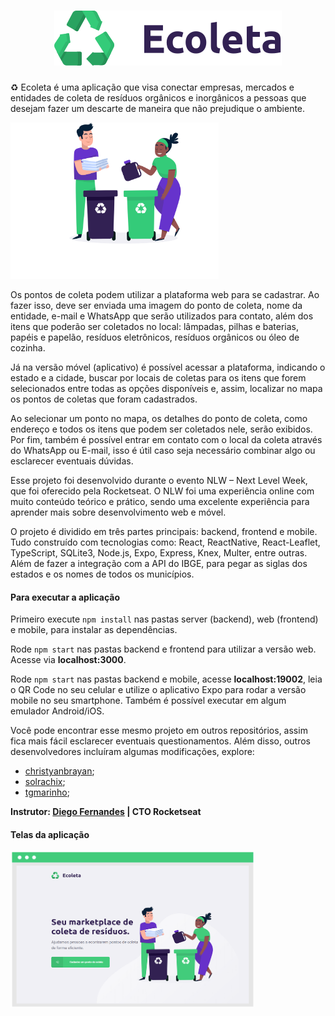 <h1 align="center">
<img alt="ecoleta" title="" src="web/src/assets/logo.svg">
</h1>

♻️ Ecoleta é uma aplicação que visa conectar empresas, mercados e entidades de coleta de resíduos orgânicos e inorgânicos a pessoas que desejam fazer um descarte de maneira que não prejudique o ambiente.

<img src="web/src/assets/home-background.svg" alt="ecoleta" height="250"> 

Os pontos de coleta podem utilizar a plataforma web para se cadastrar. Ao fazer isso, deve ser enviada uma imagem do ponto de coleta, nome da entidade, e-mail e WhatsApp que serão utilizados para contato, além dos itens que poderão ser coletados no local: lâmpadas, pilhas e baterias, papéis e papelão, resíduos eletrônicos, resíduos orgânicos ou óleo de cozinha.

Já na versão móvel (aplicativo) é possível acessar a plataforma, indicando o estado e a cidade, buscar por locais de coletas para os itens que forem selecionados entre todas as opções disponíveis e, assim, localizar no mapa os pontos de coletas que foram cadastrados.

Ao selecionar um ponto no mapa, os detalhes do ponto de coleta, como endereço e todos os itens que podem ser coletados nele, serão exibidos. Por fim, também é possível entrar em contato com o local da coleta através do WhatsApp ou E-mail, isso é útil caso seja necessário combinar algo ou esclarecer eventuais dúvidas.

Esse projeto foi desenvolvido durante o evento NLW – Next Level Week, que foi oferecido pela Rocketseat. O NLW foi uma experiência online com muito conteúdo teórico e prático, sendo uma excelente experiência para aprender mais sobre desenvolvimento web e móvel.

O projeto é dividido em três partes principais: backend, frontend e mobile. Tudo construído com tecnologias como: React, ReactNative, React-Leaflet, TypeScript, SQLite3, Node.js, Expo, Express, Knex, Multer, entre outras. Além de fazer a integração com a API do IBGE, para pegar as siglas dos estados e os nomes de todos os municípios.




#### Para executar a aplicação

Primeiro execute ```npm install``` nas pastas server (backend), web (frontend) e mobile, para instalar as dependências.

Rode ```npm start``` nas pastas backend e frontend para utilizar a versão web. Acesse via **localhost:3000**.

Rode ```npm start``` nas pastas backend e mobile, acesse **localhost:19002**, leia o QR Code no seu celular e utilize o aplicativo Expo para rodar a versão mobile no seu smartphone. Também é possível executar em algum emulador Android/iOS.

Você pode encontrar esse mesmo projeto em outros repositórios, assim fica mais fácil esclarecer eventuais questionamentos. Além disso, outros desenvolvedores incluíram algumas modificações, explore:
- <a href="https://github.com/christyanbrayan/ecoleta" target="_blank">christyanbrayan</a>;
- <a href="https://github.com/solrachix/Ecoleta" target="_blank">solrachix</a>;
- <a href="https://github.com/tgmarinho/Ecoleta" target="_blank">tgmarinho</a>;


**Instrutor: [Diego Fernandes](https://github.com/diego3g) | CTO Rocketseat**

#### Telas da aplicação
<img src="telas/tela1.png" alt="ecoleta" height="250"> 

